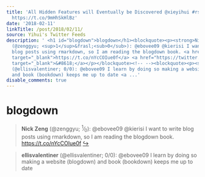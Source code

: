 ```yaml
---
title: 'All Hidden Features will Eventually be Discovered @xieyihui #rstats #datascience
  https://t.co/9mHhSkHlBz'
date: '2018-02-11'
linkTitle: /post/2018/02/11/
source: Yihui's Twitter Feeds
description: ' <h1 id="blogdown">blogdown</h1><blockquote><p><strong>Nick Zeng</strong>
  (@zenggyu; <sup>1</sup>&frasl;<sub>0</sub>): @ebovee09 @kierisi I want to write
  blog posts using rmarkdown, so I am reading the blogdown book. <a href="https://t.co/nYcCOIue0f"
  target="_blank">https://t.co/nYcCOIue0f</a> <a href="https://twitter.com/xieyihui/status/962464497951633413"
  target="_blank">&#8618;</a></p></blockquote><!-- --><blockquote><p><strong>ellisvalentiner</strong>
  (@ellisvalentiner; 0/0): @ebovee09 I learn by doing so making a website (blogdown)
  and book (bookdown) keeps me up to date <a ...'
disable_comments: true
---
```

 <h1 id="blogdown">blogdown</h1><blockquote><p><strong>Nick Zeng</strong> (@zenggyu; <sup>1</sup>&frasl;<sub>0</sub>): @ebovee09 @kierisi I want to write blog posts using rmarkdown, so I am reading the blogdown book. <a href="https://t.co/nYcCOIue0f" target="_blank">https://t.co/nYcCOIue0f</a> <a href="https://twitter.com/xieyihui/status/962464497951633413" target="_blank">&#8618;</a></p></blockquote><!-- --><blockquote><p><strong>ellisvalentiner</strong> (@ellisvalentiner; 0/0): @ebovee09 I learn by doing so making a website (blogdown) and book (bookdown) keeps me up to date <a ...